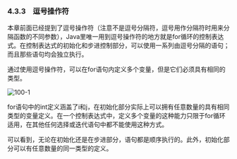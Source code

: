 ### 4.3.3　逗号操作符

本章前面已经提到了逗号操作符（注意不是逗号分隔符，逗号用作分隔符时用来分隔函数的不同参数），Java里唯一用到逗号操作符的地方就是for循环的控制表达式。在控制表达式的初始化和步进控制部分，可以使用一系列由逗号分隔的语句；而且那些语句均会独立执行。

通过使用逗号操作符，可以在for语句内定义多个变量，但是它们必须具有相同的类型。

![100-1](../Images/image02701.jpeg)

for语句中的int定义涵盖了i和j，在初始化部分实际上可以拥有任意数量的具有相同类型的变量定义。在一个控制表达式中，定义多个变量的这种能力只限于for循环适用，在其他任何选择或迭代语句中都不能使用这种方式。

可以看到，无论在初始化还是在步进部分，语句都是顺序执行的。此外，初始化部分可以有任意数量的同一类型的定义。